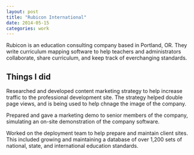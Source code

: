 ```yaml
---
layout: post
title: "Rubicon International"
date: 2014-05-15
categories: work
---
```


Rubicon is an education consulting company based in Portland, OR. They write curriculum mapping software to help teachers and administrators collaborate, share curriculum, and keep track of everchanging standards.

## Things I did

Researched and developed content marketing strategy to help increase traffic to the professional development site. The strategy helped double page views, and is being used to help chnage the image of the company.

Prepared and gave a marketing demo to senior members of the company, simulating an on-site demonstration of the company software.

Worked on the deployment team to help prepare and maintain client sites. This included growing and maintaining a database of over 1,200 sets of national, state, and international education standards.